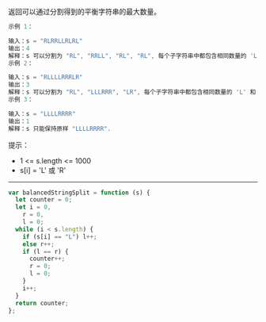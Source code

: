 返回可以通过分割得到的平衡字符串的最大数量。

```cpp
示例 1：

输入：s = "RLRRLLRLRL"
输出：4
解释：s 可以分割为 "RL", "RRLL", "RL", "RL", 每个子字符串中都包含相同数量的 'L' 和 'R'。
示例 2：

输入：s = "RLLLLRRRLR"
输出：3
解释：s 可以分割为 "RL", "LLLRRR", "LR", 每个子字符串中都包含相同数量的 'L' 和 'R'。
示例 3：

输入：s = "LLLLRRRR"
输出：1
解释：s 只能保持原样 "LLLLRRRR".
```

提示：

- 1 <= s.length <= 1000
- s[i] = 'L' 或 'R'

---

```javascript
var balancedStringSplit = function (s) {
  let counter = 0;
  let i = 0,
    r = 0,
    l = 0;
  while (i < s.length) {
    if (s[i] == "L") l++;
    else r++;
    if (l == r) {
      counter++;
      r = 0;
      l = 0;
    }
    i++;
  }
  return counter;
};
```
